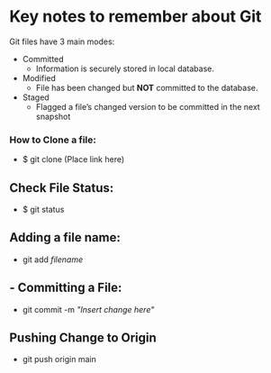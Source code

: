 # Key notes to remember about Git

Git files have 3 main modes: 
- Committed
    - Information is securely stored in local database.
- Modified
    - File has been changed but **NOT** committed to the database.
- Staged
    - Flagged a file’s changed version to be committed in the next snapshot

### How to Clone a file:
 
   - $ git clone (Place link here)
  
  ## Check File Status:  
   - $ git status  

## Adding a file name:  
  - git add *filename*

## - Committing a File:  
  - git commit -m *"Insert change here"*

## Pushing Change to Origin
  - git push origin main
